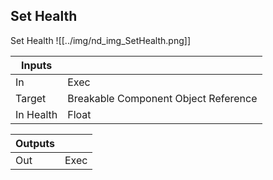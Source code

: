 ## Set Health
Set Health
![[../img/nd_img_SetHealth.png]]

|Inputs||
|--|--|
| In | Exec |
| Target | Breakable Component Object Reference |
| In Health | Float |

|Outputs||
|--|--|
| Out | Exec |
